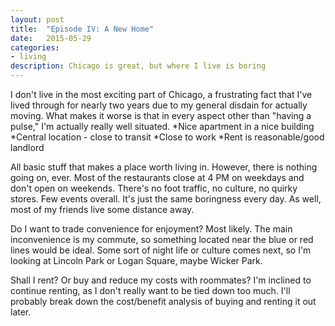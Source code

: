 ```yaml
---
layout: post
title:  "Episode IV: A New Home"
date:   2015-05-29
categories:
- living
description: Chicago is great, but where I live is boring
---
```


I don't live in the most exciting part of Chicago, a frustrating fact that I've lived through for nearly two years due to my general disdain for actually moving. What makes it worse is that in every aspect other than "having a pulse," I'm actually really well situated.
*Nice apartment in a nice building
*Central location - close to transit
*Close to work
*Rent is reasonable/good landlord

All basic stuff that makes a place worth living in. However, there is nothing going on, ever. Most of the restaurants close at 4 PM on weekdays and don't open on weekends. There's no foot traffic, no culture, no quirky stores. Few events overall. It's just the same boringness every day. As well, most of my friends live some distance away.

Do I want to trade convenience for enjoyment? Most likely. The main inconvenience is my commute, so something located near the blue or red lines would be ideal. Some sort of night life or culture comes next, so I'm looking at Lincoln Park or Logan Square, maybe Wicker Park. 

Shall I rent? Or buy and reduce my costs with roommates? I'm inclined to continue renting, as I don't really want to be tied down too much.
I'll probably break down the cost/benefit analysis of buying and renting it out later.
